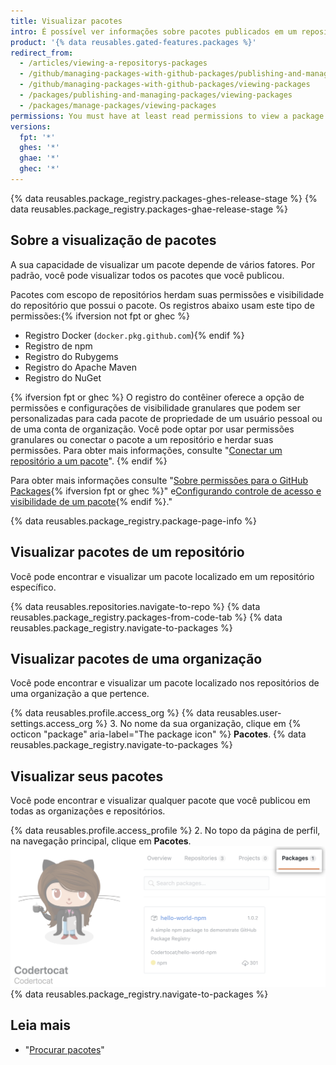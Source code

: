 ```yaml
---
title: Visualizar pacotes
intro: É possível ver informações sobre pacotes publicados em um repositório e limitar os resultados por organização ou usuário.
product: '{% data reusables.gated-features.packages %}'
redirect_from:
  - /articles/viewing-a-repositorys-packages
  - /github/managing-packages-with-github-packages/publishing-and-managing-packages/viewing-a-repositorys-packages
  - /github/managing-packages-with-github-packages/viewing-packages
  - /packages/publishing-and-managing-packages/viewing-packages
  - /packages/manage-packages/viewing-packages
permissions: You must have at least read permissions to view a package.
versions:
  fpt: '*'
  ghes: '*'
  ghae: '*'
  ghec: '*'
---
```


{% data reusables.package_registry.packages-ghes-release-stage %}
{% data reusables.package_registry.packages-ghae-release-stage %}

## Sobre a visualização de pacotes

A sua capacidade de visualizar um pacote depende de vários fatores. Por padrão, você pode visualizar todos os pacotes que você publicou.

Pacotes com escopo de repositórios herdam suas permissões e visibilidade do repositório que possui o pacote. Os registros abaixo usam este tipo de permissões:{% ifversion not fpt or ghec %}
- Registro Docker (`docker.pkg.github.com`){% endif %}
- Registro de npm
- Registro do Rubygems
- Registro do Apache Maven
- Registro do NuGet

{% ifversion fpt or ghec %}
O registro do contêiner oferece a opção de permissões e configurações de visibilidade granulares que podem ser personalizadas para cada pacote de propriedade de um usuário pessoal ou de uma conta de organização. Você pode optar por usar permissões granulares ou conectar o pacote a um repositório e herdar suas permissões. Para obter mais informações, consulte "[Conectar um repositório a um pacote](/packages/learn-github-packages/connecting-a-repository-to-a-package)".
{% endif %}

Para obter mais informações consulte "[Sobre permissões para o GitHub Packages](/packages/learn-github-packages/about-permissions-for-github-packages){% ifversion fpt or ghec %}" e[Configurando controle de acesso e visibilidade de um pacote](/packages/learn-github-packages/configuring-a-packages-access-control-and-visibility){% endif %}."

{% data reusables.package_registry.package-page-info %}

## Visualizar pacotes de um repositório

Você pode encontrar e visualizar um pacote localizado em um repositório específico.

{% data reusables.repositories.navigate-to-repo %}
{% data reusables.package_registry.packages-from-code-tab %}
{% data reusables.package_registry.navigate-to-packages %}

## Visualizar pacotes de uma organização

Você pode encontrar e visualizar um pacote localizado nos repositórios de uma organização a que pertence.

{% data reusables.profile.access_org %}
{% data reusables.user-settings.access_org %}
3. No nome da sua organização, clique em {% octicon "package" aria-label="The package icon" %} **Pacotes**.
{% data reusables.package_registry.navigate-to-packages %}

## Visualizar seus pacotes

Você pode encontrar e visualizar qualquer pacote que você publicou em todas as organizações e repositórios.

{% data reusables.profile.access_profile %}
2. No topo da página de perfil, na navegação principal, clique em **Pacotes**. ![Aba Project (Projeto)](/assets/images/help/package-registry/user-packages-tab.png)
{% data reusables.package_registry.navigate-to-packages %}

## Leia mais

- "[Procurar pacotes](/search-github/searching-on-github/searching-for-packages)"

